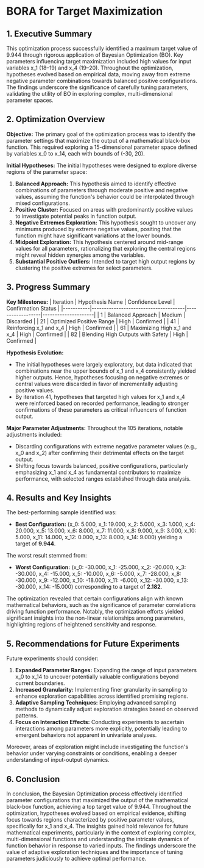 # BORA for Target Maximization 

## 1. Executive Summary
This optimization process successfully identified a maximum target value of 9.944 through rigorous application of Bayesian Optimization (BO). Key parameters influencing target maximization included high values for input variables x_1 (18–19) and x_4 (19–20). Throughout the optimization, hypotheses evolved based on empirical data, moving away from extreme negative parameter combinations towards balanced positive configurations. The findings underscore the significance of carefully tuning parameters, validating the utility of BO in exploring complex, multi-dimensional parameter spaces.

## 2. Optimization Overview
**Objective:** The primary goal of the optimization process was to identify the parameter settings that maximize the output of a mathematical black-box function. This required exploring a 15-dimensional parameter space defined by variables x_0 to x_14, each with bounds of (-30, 20).

**Initial Hypotheses:** The initial hypotheses were designed to explore diverse regions of the parameter space:
1. **Balanced Approach:** This hypothesis aimed to identify effective combinations of parameters through moderate positive and negative values, assuming the function's behavior could be interpolated through mixed configurations.
2. **Positive Cluster:** Focused on areas with predominantly positive values to investigate potential peaks in function output.
3. **Negative Extremes Exploration:** This hypothesis sought to uncover any minimums produced by extreme negative values, positing that the function might have significant variations at the lower bounds.
4. **Midpoint Exploration:** This hypothesis centered around mid-range values for all parameters, rationalizing that exploring the central regions might reveal hidden synergies among the variables.
5. **Substantial Positive Outliers:** Intended to target high output regions by clustering the positive extremes for select parameters.

## 3. Progress Summary
**Key Milestones:**
| Iteration | Hypothesis Name                      | Confidence Level | Confirmation Status |
|-----------|--------------------------------------|------------------|---------------------|
| 1         | Balanced Approach                    | Medium           | Discarded           |
| 21        | Optimized Positive Range             | High             | Confirmed           |
| 41        | Reinforcing x_1 and x_4             | High             | Confirmed           |
| 61        | Maximizing High x_1 and x_4         | High             | Confirmed           |
| 82        | Blending High Outputs with Safety    | High             | Confirmed           |

**Hypothesis Evolution:** 
- The initial hypotheses were largely exploratory, but data indicated that combinations near the upper bounds of x_1 and x_4 consistently yielded higher outputs. Hence, hypotheses focusing on negative extremes or central values were discarded in favor of incrementally adjusting positive values.
- By iteration 41, hypotheses that targeted high values for x_1 and x_4 were reinforced based on recorded performance, leading to stronger confirmations of these parameters as critical influencers of function output.
  
**Major Parameter Adjustments:** 
Throughout the 105 iterations, notable adjustments included:
- Discarding configurations with extreme negative parameter values (e.g., x_0 and x_2) after confirming their detrimental effects on the target output.
- Shifting focus towards balanced, positive configurations, particularly emphasizing x_1 and x_4 as fundamental contributors to maximize performance, with selected ranges established through data analysis.

## 4. Results and Key Insights
The best-performing sample identified was:
- **Best Configuration:** (x_0: 5.000, x_1: 19.000, x_2: 5.000, x_3: 1.000, x_4: 20.000, x_5: 13.000, x_6: 8.000, x_7: 11.000, x_8: 9.000, x_9: 3.000, x_10: 5.000, x_11: 14.000, x_12: 0.000, x_13: 8.000, x_14: 9.000) yielding a target of **9.944**.
  
The worst result stemmed from:
- **Worst Configuration:** (x_0: -30.000, x_1: -25.000, x_2: -20.000, x_3: -30.000, x_4: -15.000, x_5: -10.000, x_6: -5.000, x_7: -28.000, x_8: -30.000, x_9: -12.000, x_10: -18.000, x_11: -6.000, x_12: -30.000, x_13: -30.000, x_14: -15.000) corresponding to a target of **2.182**.

The optimization revealed that certain configurations align with known mathematical behaviors, such as the significance of parameter correlations driving function performance. Notably, the optimization efforts yielded significant insights into the non-linear relationships among parameters, highlighting regions of heightened sensitivity and response.

## 5. Recommendations for Future Experiments
Future experiments should consider:
1. **Expanded Parameter Ranges:** Expanding the range of input parameters x_0 to x_14 to uncover potentially valuable configurations beyond current boundaries.
2. **Increased Granularity:** Implementing finer granularity in sampling to enhance exploration capabilities across identified promising regions.
3. **Adaptive Sampling Techniques:** Employing advanced sampling methods to dynamically adjust exploration strategies based on observed patterns.
4. **Focus on Interaction Effects:** Conducting experiments to ascertain interactions among parameters more explicitly, potentially leading to emergent behaviors not apparent in univariate analyses.

Moreover, areas of exploration might include investigating the function's behavior under varying constraints or conditions, enabling a deeper understanding of input-output dynamics.

## 6. Conclusion
In conclusion, the Bayesian Optimization process effectively identified parameter configurations that maximized the output of the mathematical black-box function, achieving a top target value of 9.944. Throughout the optimization, hypotheses evolved based on empirical evidence, shifting focus towards regions characterized by positive parameter values, specifically for x_1 and x_4. The insights gained hold relevance for future mathematical experiments, particularly in the context of exploring complex, multi-dimensional functions and understanding the intricate dynamics of function behavior in response to varied inputs. The findings underscore the value of adaptive exploration techniques and the importance of tuning parameters judiciously to achieve optimal performance.